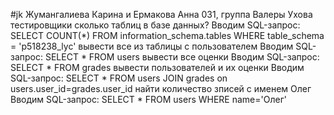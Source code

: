 #jk
Жумангалиева Карина и Ермакова Анна 031, группа Валеры Ухова тестировщики
сколько таблиц в базе данных?
Вводим SQL-запрос: SELECT COUNT(*) FROM information_schema.tables WHERE table_schema = 'p518238_lyc'
вывести все из таблицы с пользователем
Вводим SQL-запрос: SELECT * FROM users
вывести все оценки
Вводим SQL-запрос: SELECT * FROM grades
вывести пользователей и их оценки
Вводим SQL-запрос: SELECT * FROM users JOIN grades on users.user_id=grades.user_id
найти количество зписей с именем Олег
Вводим SQL-запрос: SELECT * FROM users WHERE name='Олег'
